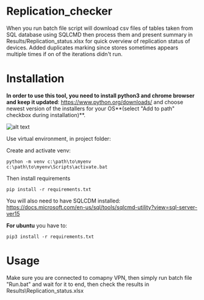 # Replication_checker
 
When you run batch file script will download csv files of tables taken from SQL database using SQLCMD then process them and present summary in Results/Replication_status.xlsx for quick overview of replication status of devices. Added duplicates marking since stores sometimes appears multiple times if on of the iterations didn't run.


# Installation

**In order to use this tool, you need to install python3 and chrome browser and keep it updated**: https://www.python.org/downloads/ and choose newest version of the installers for your OS**(select "Add to path" checkbox during installation)**.

![alt text](https://i.imgur.com/06EspWQ.png)

Use virtual environment, in project folder:

Create and activate venv:
```
python -m venv c:\path\to\myenv
c:\path\to\myenv\Scripts\activate.bat
```

Then install requirements
```
pip install -r requirements.txt
```

You will also need to have SQLCDM installed: https://docs.microsoft.com/en-us/sql/tools/sqlcmd-utility?view=sql-server-ver15

**For ubuntu**  you have to:

```
pip3 install -r requirements.txt
```

# Usage
Make sure you are connected to comapny VPN, then simply run batch file "Run.bat" and wait for it to end, then check the results in Results\Replication_status.xlsx
